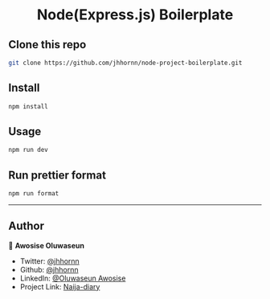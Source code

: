 <h1 align="center">Node(Express.js) Boilerplate</h1>

## Clone this repo

```sh
git clone https://github.com/jhhornn/node-project-boilerplate.git
```

## Install

```sh
npm install
```

## Usage

```sh
npm run dev
```

## Run prettier format

```sh
npm run format
```
---

## Author

👤 **Awosise Oluwaseun**

* Twitter: [@jhhornn](https://twitter.com/jhhornn)
* Github: [@jhhornn](https://github.com/jhhornn)
* LinkedIn: [@Oluwaseun Awosise](https://linkedin.com/in/oluwaseun-awosise)
* Project Link: [Naija-diary](https://github.com/jhhornn/naija-diary)
